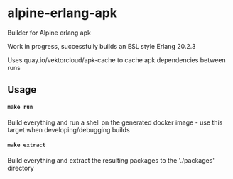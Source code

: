 # alpine-erlang-apk
Builder for Alpine erlang apk 

Work in progress, successfully builds an ESL style Erlang 20.2.3

Uses quay.io/vektorcloud/apk-cache to cache apk dependencies between runs

## Usage

#### `make run` 

Build everything and run a shell on the generated docker image - use this target when developing/debugging builds

#### `make extract` 

Build everything and extract the resulting packages to the './packages' directory

